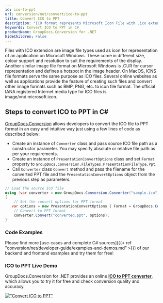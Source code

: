 ```yaml
---
id: ico-to-ppt
url: conversion/net/convert/ico-to-ppt
title: Convert ICO to PPT
description: "ICO format represents Microsoft Icon File with .ico extension. Learn how to convert ICO to PPT file programmatically in C# language using GroupDocs.Conversion for .NET library."
keywords: Convert ICO to PPT in C#
productName: GroupDocs.Conversion for .NET
hideChildren: False
---
```


Files with ICO extension are image file types used as icon for representation of an application on Microsoft Windows. These come in different size, colour support and resolution to suit the requirements of the display. Another similar image file format on Microsoft Windows is .CUR for cursor representation and defines a hotspot in the image header. On MacOS, ICNS file formats serve the same purpose as ICO files. Several online websites as well as applications provide the feature of creating such files and convert other image formats such as BMP, PNG, etc. to icon file format. The official IANA registered Internet media type for ICO files is image/vnd.microsoft.icon.

## Steps to convert ICO to PPT in C#

[GroupDocs.Conversion](https://products.groupdocs.com/conversion/net) allows developers to convert the ICO file to PPT format in an easy and intuitive way just using a few lines of code as described below:

* Create an instance of `Converter` class and pass source ICO file path as a constructor parameter. You may specify absolute or relative file path as per your requirements. 
* Create an instance of `PresentationConvertOptions` class and set `Format` property to `GroupDocs.Conversion.FileTypes.PresentationFileType.Ppt`.
* Call `Converter` class `Convert` method and pass the filename for the converted PPT file and the `PresentationConvertOptions` object from the previous step as parameters.

```csharp
// Load the source ICO file
using (var converter = new GroupDocs.Conversion.Converter("sample.ico"))
{
    // Set the convert options for PPT format
   var options = new PresentationConvertOptions { Format = GroupDocs.Conversion.FileTypes.PresentationFileType.Ppt };
    // Convert to PPT format
    converter.Convert("converted.ppt", options);
}
```

### Code Examples

Please find more [use-cases and complete C# sources]({{< ref "conversion/net/developer-guide/examples-and-demos.md" >}}) of our backend and frontend examples and try them for free!

### ICO to PPT Live Demo

GroupDocs.Conversion for .NET provides an online [**ICO to PPT converter**](https://products.groupdocs.app/conversion/ico-to-ppt), which allows you to try it for free and check conversion quality and accuracy.

[!["Convert ICO to PPT"](conversion/net/images/convert-to-ppt/convert-ico-to-ppt.png)](https://products.groupdocs.app/conversion/ico-to-ppt)